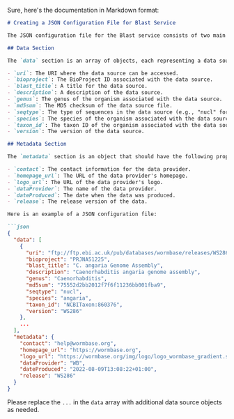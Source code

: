 Sure, here's the documentation in Markdown format:

```markdown
# Creating a JSON Configuration File for Blast Service

The JSON configuration file for the Blast service consists of two main sections: `data` and `metadata`.

## Data Section

The `data` section is an array of objects, each representing a data source. Each object should have the following properties:

- `uri`: The URI where the data source can be accessed.
- `bioproject`: The BioProject ID associated with the data source.
- `blast_title`: A title for the data source.
- `description`: A description of the data source.
- `genus`: The genus of the organism associated with the data source.
- `md5sum`: The MD5 checksum of the data source file.
- `seqtype`: The type of sequences in the data source (e.g., "nucl" for nucleotide sequences, "prot" for protein sequences).
- `species`: The species of the organism associated with the data source.
- `taxon_id`: The taxon ID of the organism associated with the data source.
- `version`: The version of the data source.

## Metadata Section

The `metadata` section is an object that should have the following properties:

- `contact`: The contact information for the data provider.
- `homepage_url`: The URL of the data provider's homepage.
- `logo_url`: The URL of the data provider's logo.
- `dataProvider`: The name of the data provider.
- `dateProduced`: The date when the data was produced.
- `release`: The release version of the data.

Here is an example of a JSON configuration file:

```json
{
  "data": [
    {
      "uri": "ftp://ftp.ebi.ac.uk/pub/databases/wormbase/releases/WS286/species/c_angaria/PRJNA51225/c_angaria.PRJNA51225.WS286.genomic.fa.gz",
      "bioproject": "PRJNA51225",
      "blast_title": "C. angaria Genome Assembly",
      "description": "Caenorhabditis angaria genome assembly",
      "genus": "Caenorhabditis",
      "md5sum": "75552d2bb2012f7f6f11236bb001fba9",
      "seqtype": "nucl",
      "species": "angaria",
      "taxon_id": "NCBITaxon:860376",
      "version": "WS286"
    },
    ...
  ],
  "metadata": {
    "contact": "help@wormbase.org",
    "homepage_url": "https://wormbase.org",
    "logo_url": "https://wormbase.org/img/logo/logo_wormbase_gradient.svg",
    "dataProvider": "WB",
    "dateProduced": "2022-08-09T13:08:22+01:00",
    "release": "WS286"
  }
}
```

Please replace the `...` in the `data` array with additional data source objects as needed.
```
